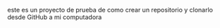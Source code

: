 este es un proyecto de prueba de como crear un repositorio y clonarlo desde GitHub a mi computadora  
